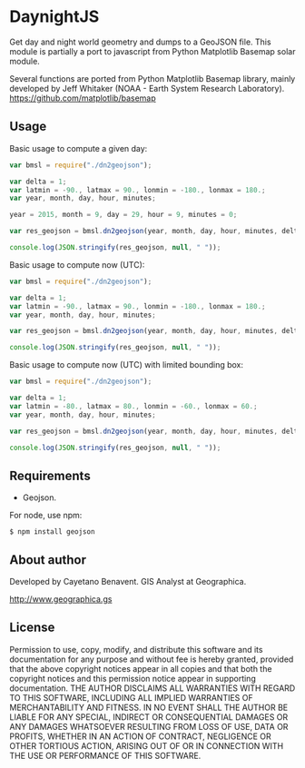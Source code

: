 # DaynightJS
Get day and night world geometry and dumps to a GeoJSON file. This module is
partially a port to javascript from Python Matplotlib Basemap solar module.

Several functions are ported from Python Matplotlib Basemap library, mainly
developed by Jeff Whitaker (NOAA - Earth System Research Laboratory).
https://github.com/matplotlib/basemap

## Usage
Basic usage to compute a given day:
```javascript
var bmsl = require("./dn2geojson");

var delta = 1;
var latmin = -90., latmax = 90., lonmin = -180., lonmax = 180.;
var year, month, day, hour, minutes;

year = 2015, month = 9, day = 29, hour = 9, minutes = 0;

var res_geojson = bmsl.dn2geojson(year, month, day, hour, minutes, delta, latmax, lonmax, latmin, lonmin);

console.log(JSON.stringify(res_geojson, null, " "));
```
Basic usage to compute now (UTC):
```javascript
var bmsl = require("./dn2geojson");

var delta = 1;
var latmin = -90., latmax = 90., lonmin = -180., lonmax = 180.;
var year, month, day, hour, minutes;

var res_geojson = bmsl.dn2geojson(year, month, day, hour, minutes, delta, latmax, lonmax, latmin, lonmin);

console.log(JSON.stringify(res_geojson, null, " "));
```
Basic usage to compute now (UTC) with limited bounding box:
```javascript
var bmsl = require("./dn2geojson");

var delta = 1;
var latmin = -80., latmax = 80., lonmin = -60., lonmax = 60.;
var year, month, day, hour, minutes;

var res_geojson = bmsl.dn2geojson(year, month, day, hour, minutes, delta, latmax, lonmax, latmin, lonmin);

console.log(JSON.stringify(res_geojson, null, " "));
```

## Requirements
- Geojson.

For node, use npm:
```
$ npm install geojson
```

## About author
Developed by Cayetano Benavent.
GIS Analyst at Geographica.

http://www.geographica.gs


## License
Permission to use, copy, modify, and distribute this software and its documentation
for any purpose and without fee is hereby granted, provided that the above copyright
notices appear in all copies and that both the copyright notices and this permission
notice appear in supporting documentation. THE AUTHOR DISCLAIMS ALL WARRANTIES WITH
REGARD TO THIS SOFTWARE, INCLUDING ALL IMPLIED WARRANTIES OF MERCHANTABILITY AND FITNESS.
IN NO EVENT SHALL THE AUTHOR BE LIABLE FOR ANY SPECIAL, INDIRECT OR CONSEQUENTIAL DAMAGES
OR ANY DAMAGES WHATSOEVER RESULTING FROM LOSS OF USE, DATA OR PROFITS, WHETHER IN AN
ACTION OF CONTRACT, NEGLIGENCE OR OTHER TORTIOUS ACTION, ARISING OUT OF OR IN CONNECTION
WITH THE USE OR PERFORMANCE OF THIS SOFTWARE.
